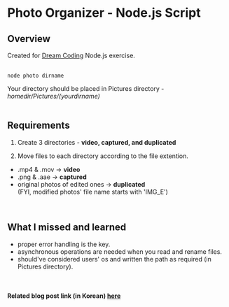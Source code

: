 # Photo Organizer - Node.js Script

## Overview
Created for [Dream Coding](https://academy.dream-coding.com/) Node.js exercise.
<br/><br/>

```
node photo dirname
```

Your directory should be placed in Pictures directory - *homedir/Pictures/(yourdirname)*
<br/><br/>

## Requirements
1. Create 3 directories - **video, captured, and duplicated**

2. Move files to each directory according to the file extention.
- .mp4 & .mov -> **video**
- .png & .aae -> **captured**
- original photos of edited ones -> **duplicated** <br/>
(FYI, modified photos' file name starts with 'IMG_E')
<br/>

## What I missed and learned
- proper error handling is the key.
- asynchronous operations are needed when you read and rename files.
- should've considered users' os and written the path as required (in Pictures directory).
<br/>

#### Related blog post link (in Korean) [here](https://velog.io/@avakim/Photo-Organizer-Node.js-%EC%9E%90%EB%8F%99%ED%99%94%EC%8A%A4%ED%81%AC%EB%A6%BD%ED%8A%B8-%EA%B3%BC%EC%A0%9C-%ED%9B%84%EA%B8%B0)
